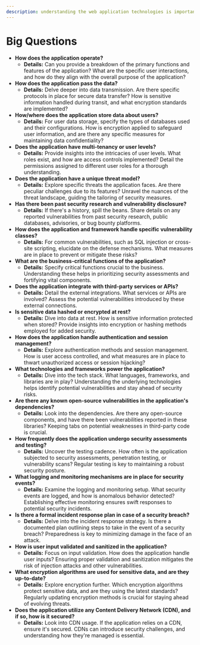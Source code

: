 ```yaml
---
description: understanding the web application technologies is important.
---
```


# Big Questions

* **How does the application operate?**
  * **Details:** Can you provide a breakdown of the primary functions and features of the application? What are the specific user interactions, and how do they align with the overall purpose of the application?
* **How does the application pass the data?**
  * **Details:** Delve deeper into data transmission. Are there specific protocols in place for secure data transfer? How is sensitive information handled during transit, and what encryption standards are implemented?
* **How/where does the application store data about users?**
  * **Details:** For user data storage, specify the types of databases used and their configurations. How is encryption applied to safeguard user information, and are there any specific measures for maintaining data confidentiality?
* **Does the application have multi-tenancy or user levels?**
  * **Details:** Provide insights into the intricacies of user levels. What roles exist, and how are access controls implemented? Detail the permissions assigned to different user roles for a thorough understanding.
* **Does the application have a unique threat model?**
  * **Details:** Explore specific threats the application faces. Are there peculiar challenges due to its features? Unravel the nuances of the threat landscape, guiding the tailoring of security measures.
* **Has there been past security research and vulnerability disclosure?**
  * **Details:** If there's a history, spill the beans. Share details on any reported vulnerabilities from past security research, public databases, advisories, or bug bounty platforms.
* **How does the application and framework handle specific vulnerability classes?**
  * **Details:** For common vulnerabilities, such as SQL injection or cross-site scripting, elucidate on the defense mechanisms. What measures are in place to prevent or mitigate these risks?
* **What are the business-critical functions of the application?**
  * **Details:** Specify critical functions crucial to the business. Understanding these helps in prioritizing security assessments and fortifying vital components.
* **Does the application integrate with third-party services or APIs?**
  * **Details:** Detail the external integrations. What services or APIs are involved? Assess the potential vulnerabilities introduced by these external connections.
* **Is sensitive data hashed or encrypted at rest?**
  * **Details:** Dive into data at rest. How is sensitive information protected when stored? Provide insights into encryption or hashing methods employed for added security.
* **How does the application handle authentication and session management?**
  * **Details:** Explore authentication methods and session management. How is user access controlled, and what measures are in place to thwart unauthorized access or session hijacking?
* **What technologies and frameworks power the application?**
  * **Details:** Dive into the tech stack. What languages, frameworks, and libraries are in play? Understanding the underlying technologies helps identify potential vulnerabilities and stay ahead of security risks.
* **Are there any known open-source vulnerabilities in the application's dependencies?**
  * **Details:** Look into the dependencies. Are there any open-source components, and have there been vulnerabilities reported in these libraries? Keeping tabs on potential weaknesses in third-party code is crucial.
* **How frequently does the application undergo security assessments and testing?**
  * **Details:** Uncover the testing cadence. How often is the application subjected to security assessments, penetration testing, or vulnerability scans? Regular testing is key to maintaining a robust security posture.
* **What logging and monitoring mechanisms are in place for security events?**
  * **Details:** Examine the logging and monitoring setup. What security events are logged, and how is anomalous behavior detected? Establishing effective monitoring ensures swift responses to potential security incidents.
* **Is there a formal incident response plan in case of a security breach?**
  * **Details:** Delve into the incident response strategy. Is there a documented plan outlining steps to take in the event of a security breach? Preparedness is key to minimizing damage in the face of an attack.
* **How is user input validated and sanitized in the application?**
  * **Details:** Focus on input validation. How does the application handle user inputs? Ensuring proper validation and sanitization mitigates the risk of injection attacks and other vulnerabilities.
* **What encryption algorithms are used for sensitive data, and are they up-to-date?**
  * **Details:** Explore encryption further. Which encryption algorithms protect sensitive data, and are they using the latest standards? Regularly updating encryption methods is crucial for staying ahead of evolving threats.
* **Does the application utilize any Content Delivery Network (CDN), and if so, how is it secured?**
  * **Details:** Look into CDN usage. If the application relies on a CDN, ensure it's secured. CDNs can introduce security challenges, and understanding how they're managed is essential.
